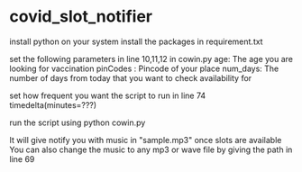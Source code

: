 # covid_slot_notifier
install python on your system
install the packages in requirement.txt

set the following parameters in line 10,11,12 in cowin.py
age: The age you are looking for vaccination
pinCodes : Pincode of your place
num_days: The number of days from today that you want to check availability for

set how frequent you want the script to run in line 74
timedelta(minutes=???)

run the script using 
python cowin.py

It will give notify you with music in "sample.mp3" once slots are available 
You can also change the music to any mp3 or wave file by giving the path in line 69
